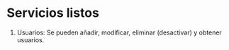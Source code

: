 # Servicios listos

1. Usuarios: Se pueden añadir, modificar, eliminar (desactivar) y obtener usuarios.